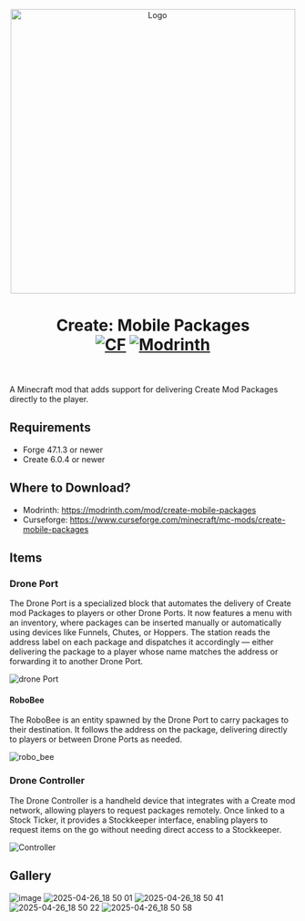<p align="center"><img src="https://github.com/user-attachments/assets/f36c5f43-2852-40fb-8535-4e7ad269eeda" alt="Logo" width="500"></p>
<h1 align="center">Create: Mobile Packages  <br>
  <a href="https://www.curseforge.com/minecraft/mc-mods/create-mobile-packages"><img src="https://cf.way2muchnoise.eu/1232978.svg" alt="CF"></a>
  <a href="https://modrinth.com/mod/create-mobile-packages"><img src="https://img.shields.io/modrinth/dt/create-mobile-packages?logo=modrinth&label=&suffix=%20&style=flat&color=242629&labelColor=5ca424&logoColor=1c1c1c" alt="Modrinth"></a>
  <br></br>
</h1>

A Minecraft mod that adds support for delivering Create Mod Packages directly to the player.

## Requirements
- Forge 47.1.3 or newer
- Create 6.0.4 or newer

## Where to Download?
- Modrinth: https://modrinth.com/mod/create-mobile-packages
- Curseforge: https://www.curseforge.com/minecraft/mc-mods/create-mobile-packages

## Items
### Drone Port
The Drone Port is a specialized block that automates the delivery of Create mod Packages to players or other Drone Ports. It now features a menu with an inventory, where packages can be inserted manually or automatically using devices like Funnels, Chutes, or Hoppers. The station reads the address label on each package and dispatches it accordingly — either delivering the package to a player whose name matches the address or forwarding it to another Drone Port.

![drone Port](https://github.com/user-attachments/assets/3b15287e-44fc-4ebc-9e59-a38fc2a5da49)

#### RoboBee
The RoboBee is an entity spawned by the Drone Port to carry packages to their destination. It follows the address on the package, delivering directly to players or between Drone Ports as needed.

![robo_bee](https://github.com/user-attachments/assets/9b78670f-a2f8-4343-bd58-5936103a9596)

### Drone Controller
The Drone Controller is a handheld device that integrates with a Create mod network, allowing players to request packages remotely. Once linked to a Stock Ticker, it provides a Stockkeeper interface, enabling players to request items on the go without needing direct access to a Stockkeeper.

![Controller](https://github.com/user-attachments/assets/d8a85e58-3ffa-4c2a-8b74-48f6c2b76642)

## Gallery

![image](https://github.com/user-attachments/assets/80b6f028-61f9-415a-aa4d-bd911d1d1997)
![2025-04-26_18 50 01](https://github.com/user-attachments/assets/d72e3a48-b483-4a6a-8fa8-ead40c0378fb)
![2025-04-26_18 50 41](https://github.com/user-attachments/assets/8cbd9682-4d5f-4794-ba9a-21fde17896f1)
![2025-04-26_18 50 22](https://github.com/user-attachments/assets/4d6c14af-a424-43c3-b0e5-4059b0de4202)
![2025-04-26_18 50 58](https://github.com/user-attachments/assets/8632046a-65a3-45e8-ab9a-7ba53ef235b4)

